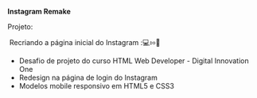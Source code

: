 **Instagram Remake**

Projeto: 

​		Recriando a página inicial do Instagram :💻⇰📱



- Desafio de projeto do curso HTML Web Developer - Digital Innovation One
- Redesign na página de login do Instagram
- Modelos mobile responsivo em HTML5 e CSS3